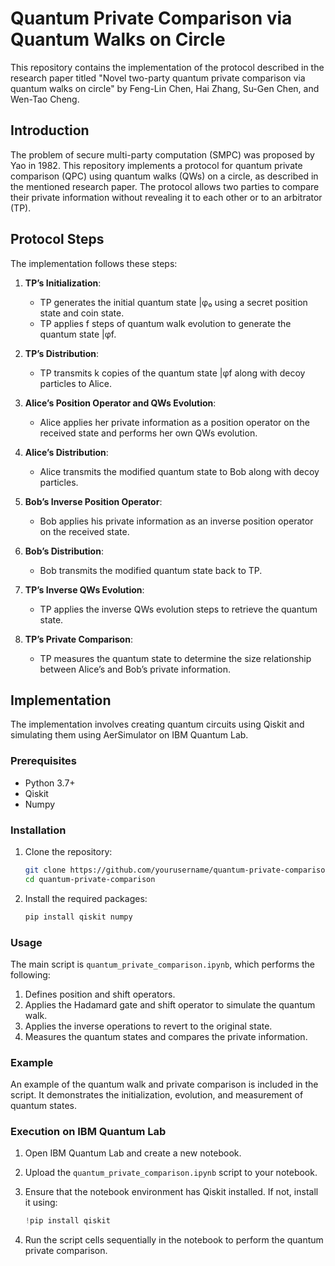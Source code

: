 # Quantum Private Comparison via Quantum Walks on Circle

This repository contains the implementation of the protocol described in the research paper titled "Novel two-party quantum private comparison via quantum walks on circle" by Feng-Lin Chen, Hai Zhang, Su-Gen Chen, and Wen-Tao Cheng.

## Introduction

The problem of secure multi-party computation (SMPC) was proposed by Yao in 1982. This repository implements a protocol for quantum private comparison (QPC) using quantum walks (QWs) on a circle, as described in the mentioned research paper. The protocol allows two parties to compare their private information without revealing it to each other or to an arbitrator (TP).

## Protocol Steps

The implementation follows these steps:

1. **TP’s Initialization**: 
   - TP generates the initial quantum state |φ₀ using a secret position state and coin state.
   - TP applies f steps of quantum walk evolution to generate the quantum state |φf.

2. **TP’s Distribution**: 
   - TP transmits k copies of the quantum state |φf along with decoy particles to Alice.

3. **Alice’s Position Operator and QWs Evolution**: 
   - Alice applies her private information as a position operator on the received state and performs her own QWs evolution.

4. **Alice’s Distribution**: 
   - Alice transmits the modified quantum state to Bob along with decoy particles.

5. **Bob’s Inverse Position Operator**: 
   - Bob applies his private information as an inverse position operator on the received state.

6. **Bob’s Distribution**: 
   - Bob transmits the modified quantum state back to TP.

7. **TP’s Inverse QWs Evolution**: 
   - TP applies the inverse QWs evolution steps to retrieve the quantum state.

8. **TP’s Private Comparison**: 
   - TP measures the quantum state to determine the size relationship between Alice’s and Bob’s private information.

## Implementation

The implementation involves creating quantum circuits using Qiskit and simulating them using AerSimulator on IBM Quantum Lab.

### Prerequisites

- Python 3.7+
- Qiskit
- Numpy

### Installation

1. Clone the repository:

    ```bash
    git clone https://github.com/yourusername/quantum-private-comparison.git
    cd quantum-private-comparison
    ```

2. Install the required packages:

    ```bash
    pip install qiskit numpy
    ```

### Usage

The main script is `quantum_private_comparison.ipynb`, which performs the following:

1. Defines position and shift operators.
2. Applies the Hadamard gate and shift operator to simulate the quantum walk.
3. Applies the inverse operations to revert to the original state.
4. Measures the quantum states and compares the private information.


### Example

An example of the quantum walk and private comparison is included in the script. It demonstrates the initialization, evolution, and measurement of quantum states.

### Execution on IBM Quantum Lab

1. Open IBM Quantum Lab and create a new notebook.
2. Upload the `quantum_private_comparison.ipynb` script to your notebook.
3. Ensure that the notebook environment has Qiskit installed. If not, install it using:

    ```python
    !pip install qiskit
    ```

4. Run the script cells sequentially in the notebook to perform the quantum private comparison.

